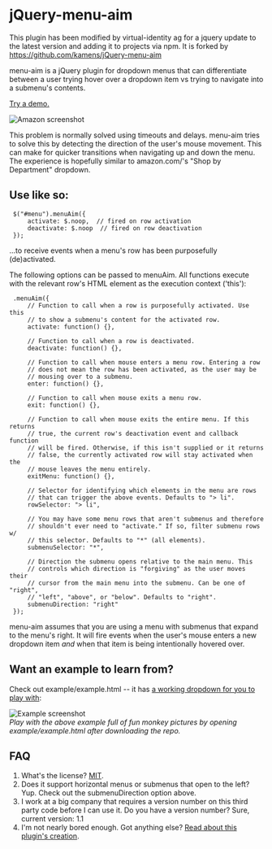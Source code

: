 jQuery-menu-aim
===============

This plugin has been modified by virtual-identity ag for a jquery update to the latest version and 
adding it to projects via npm.
It is forked by https://github.com/kamens/jQuery-menu-aim

menu-aim is a jQuery plugin for dropdown menus that can differentiate
between a user trying hover over a dropdown item vs trying to navigate into
a submenu's contents.


[Try a demo.](https://rawgithub.com/kamens/jQuery-menu-aim/master/example/example.html)

![Amazon screenshot](https://raw.github.com/kamens/jQuery-menu-aim/master/amazon.png)

This problem is normally solved using timeouts and delays. menu-aim tries to
solve this by detecting the direction of the user's mouse movement. This can
make for quicker transitions when navigating up and down the menu. The
experience is hopefully similar to amazon.com/'s "Shop by Department"
dropdown.

## Use like so:

     $("#menu").menuAim({
         activate: $.noop,  // fired on row activation
         deactivate: $.noop  // fired on row deactivation
     });

...to receive events when a menu's row has been purposefully (de)activated.

The following options can be passed to menuAim. All functions execute with
the relevant row's HTML element as the execution context ('this'):

     .menuAim({
         // Function to call when a row is purposefully activated. Use this
         // to show a submenu's content for the activated row.
         activate: function() {},

         // Function to call when a row is deactivated.
         deactivate: function() {},

         // Function to call when mouse enters a menu row. Entering a row
         // does not mean the row has been activated, as the user may be
         // mousing over to a submenu.
         enter: function() {},

         // Function to call when mouse exits a menu row.
         exit: function() {},

         // Function to call when mouse exits the entire menu. If this returns
         // true, the current row's deactivation event and callback function
         // will be fired. Otherwise, if this isn't supplied or it returns
         // false, the currently activated row will stay activated when the
         // mouse leaves the menu entirely.
         exitMenu: function() {},

         // Selector for identifying which elements in the menu are rows
         // that can trigger the above events. Defaults to "> li".
         rowSelector: "> li",

         // You may have some menu rows that aren't submenus and therefore
         // shouldn't ever need to "activate." If so, filter submenu rows w/
         // this selector. Defaults to "*" (all elements).
         submenuSelector: "*",

         // Direction the submenu opens relative to the main menu. This
         // controls which direction is "forgiving" as the user moves their
         // cursor from the main menu into the submenu. Can be one of "right",
         // "left", "above", or "below". Defaults to "right".
         submenuDirection: "right"
     });

menu-aim assumes that you are using a menu with submenus that expand
to the menu's right. It will fire events when the user's mouse enters a new
dropdown item *and* when that item is being intentionally hovered over.

## Want an example to learn from?

Check out example/example.html -- it has [a working dropdown for you to play with](https://rawgithub.com/kamens/jQuery-menu-aim/master/example/example.html):

![Example screenshot](https://raw.github.com/kamens/jQuery-menu-aim/master/example.png)<br>
_Play with the above example full of fun monkey pictures by opening example/example.html after downloading the repo._

## FAQ

1. What's the license? [MIT](http://en.wikipedia.org/wiki/MIT_License).
2. Does it support horizontal menus or submenus that open to the left? Yup. Check out the submenuDirection option above.
3. I work at a big company that requires a version number on this third party code before I can use it. Do you have a version number? Sure, current version: 1.1
4. I'm not nearly bored enough. Got anything else? [Read about this plugin's creation](http://bjk5.com/post/44698559168/breaking-down-amazons-mega-dropdown).
